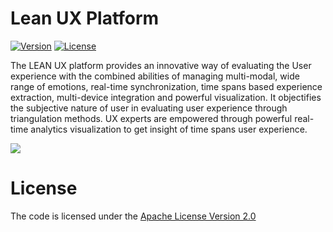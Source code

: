 # Lean UX Platform
[![Version](https://img.shields.io/badge/LeanUXPlatfrom-version%202.5-green.svg)](http://uclab.khu.ac.kr/LeanUX/)
[![License](https://img.shields.io/badge/Apache%20License%20-Version%202.0-yellowgreen.svg)](https://www.apache.org/licenses/LICENSE-2.0)

<!--Lean UX Platform combines the different measurements using Mixed-Method approach to acquire the complete picture of user emotional experience-->

The LEAN UX platform provides an innovative way of evaluating the User experience with the combined abilities of managing multi-modal, wide range of emotions, real-time synchronization, time spans based experience extraction, multi-device integration and powerful visualization. It objectifies the subjective nature of user in evaluating user experience through triangulation methods. UX experts are empowered through powerful real-time analytics visualization to get insight of time spans user experience.

[<img src="http://uclab.khu.ac.kr/LeanUX/wp-content/uploads/2017/07/architecturalview-1.png">](http://uclab.khu.ac.kr/LeanUX/)



# License
The code is licensed under the [Apache License Version 2.0](http://www.apache.org/licenses/LICENSE-2.0)
